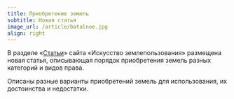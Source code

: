 ```yaml
---
title: Приобретение земель 
subtitle: Новая статья
image_url: /article/batalnoe.jpg         
align: right  
---
```


В разделе «[Статьи](https://kadinfo.ru/articles/2024-07-11-sostav/)» сайта «Искусство землепользования» размещена новая статья, описывающая порядок приобретения земель разных категорий и видов права. 

Описаны разные варианты приобретений земель для использования, их достоинства и недостатки.

